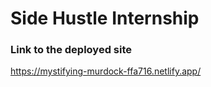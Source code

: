 # Side Hustle Internship

### Link to the deployed site
https://mystifying-murdock-ffa716.netlify.app/
